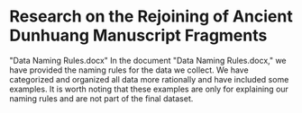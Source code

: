 # Research on the Rejoining of Ancient Dunhuang Manuscript Fragments

"Data Naming Rules.docx"
In the document "Data Naming Rules.docx," we have provided the naming rules for the data we collect. We have categorized and organized all data more rationally and have included some examples. It is worth noting that these examples are only for explaining our naming rules and are not part of the final dataset.
